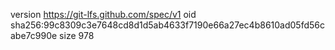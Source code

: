 version https://git-lfs.github.com/spec/v1
oid sha256:99c8309c3e7648cd8d1d5ab4633f7190e66a27ec4b8610ad05fd56cabe7c990e
size 978
